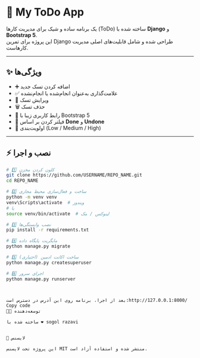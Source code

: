 # 📝 My ToDo App

یک برنامه ساده و شیک برای مدیریت کارها (ToDo) ساخته شده با **Django** و **Bootstrap 5**.  
این پروژه برای تمرین Django طراحی شده و شامل قابلیت‌های اصلی مدیریت کارهاست.

---

## ✨ ویژگی‌ها
- ➕ اضافه کردن تسک جدید
- ✅ علامت‌گذاری به‌عنوان انجام‌شده یا انجام‌نشده
- 📝 ویرایش تسک
- 🗑️ حذف تسک
- 🎨 رابط کاربری زیبا با Bootstrap 5
- 🔎 فیلتر کردن بر اساس **Done** و **Undone**
- 🚦 اولویت‌بندی (Low / Medium / High)

---

## ⚡ نصب و اجرا

```bash
# 1️⃣ کلون کردن مخزن
git clone https://github.com/USERNAME/REPO_NAME.git
cd REPO_NAME

# 2️⃣ ساخت و فعال‌سازی محیط مجازی
python -m venv venv
venv\Scripts\activate  # ویندوز
# یا
source venv/bin/activate  # لینوکس / مک

# 3️⃣ نصب وابستگی‌ها
pip install -r requirements.txt

# 4️⃣ مایگریت پایگاه داده
python manage.py migrate

# 5️⃣ (اختیاری) ساخت اکانت ادمین
python manage.py createsuperuser

# 6️⃣ اجرای سرور
python manage.py runserver



بعد از اجرا، برنامه روی این آدرس در دسترس است:http://127.0.0.1:8000/
Copy code
👨‍💻 توسعه‌دهنده

ساخته شده با ❤️ sogol razavi


📜 لایسنس

این پروژه تحت لایسنس MIT منتشر شده و استفاده آزاد است.
